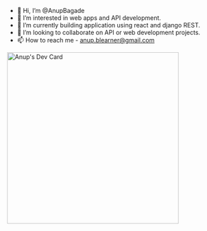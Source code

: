 - 👋 Hi, I’m @AnupBagade
- 👀 I’m interested in web apps and API development.
- 🌱 I’m currently building application using react and django REST.
- 💞️ I’m looking to collaborate on API or web development projects.
- 📫 How to reach me - anup.blearner@gmail.com

<a href="https://app.daily.dev/AB_Learner"><img src="https://api.daily.dev/devcards/1b4f4e2b08604cd88743b9cd98d8201f.png?r=kmi" width="400" alt="Anup's Dev Card"/></a>
<!---
AnupBagade/AnupBagade is a ✨ special ✨ repository because its `README.md` (this file) appears on your GitHub profile.
You can click the Preview link to take a look at your changes.
--->

